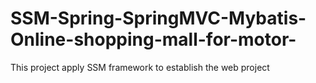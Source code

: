 # SSM-Spring-SpringMVC-Mybatis-Online-shopping-mall-for-motor-
This project apply SSM framework to establish the web project
